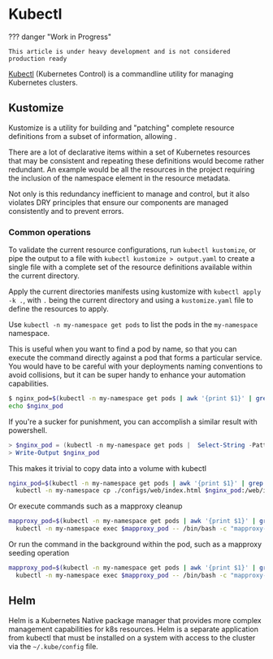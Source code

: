 # Kubectl

??? danger "Work in Progress"

    This article is under heavy development and is not considered production ready

[Kubectl](https://kubernetes.io/docs/reference/kubectl/kubectl/) (Kubernetes Control) is a commandline utility for managing Kubernetes clusters.

## Kustomize

Kustomize is a utility for building and "patching" complete resource definitions from a subset of information, allowing .

There are a lot of declarative items within a set of Kubernetes resources that may be consistent and repeating these definitions would become rather redundant. An example would be all the resources in the project requiring the inclusion of the namespace element in the resource metadata.

Not only is this redundancy inefficient to manage and control, but it also violates DRY principles that ensure our components are managed consistently and to prevent errors.

### Common operations

To validate the current resource configurations, run `kubectl kustomize`, or pipe the output to a file with `kubectl kustomize > output.yaml` to create a single file with a complete set of the resource definitions available within the current directory.

Apply the current directories manifests using kustomize with `kubectl apply -k .`, with `.` being the current directory and using a `kustomize.yaml` file to define the resources to apply.

Use `kubectl -n my-namespace get pods` to list the pods in the `my-namespace` namespace.

This is useful when you want to find a pod by name, so that you can execute the command directly against a pod that forms a particular service. You would have to be careful with your deployments naming conventions to avoid collisions, but it can be super handy to enhance your automation capabilities.

```bash
$ nginx_pod=$(kubectl -n my-namespace get pods | awk '{print $1}' | grep -m 1 -e "nginx") && \
echo $nginx_pod
```

If you're a sucker for punishment, you can accomplish a similar result with powershell.

```powershell
> $nginx_pod = (kubectl -n my-namespace get pods |  Select-String -Pattern "nginx" -SimpleMatch | select -first 1 | %{ ($_ -split "\s+")[0]})
> Write-Output $nginx_pod
```

This makes it trivial to copy data into a volume with kubectl

```bash
nginx_pod=$(kubectl -n my-namespace get pods | awk '{print $1}' | grep -m 1 -e "nginx") && \
  kubectl -n my-namespace cp ./configs/web/index.html $nginx_pod:/web/index.html
```

Or execute commands such as a mapproxy cleanup

```bash
mapproxy_pod=$(kubectl -n my-namespace get pods | awk '{print $1}' | grep -m 1 -e "mapproxy") && \
  kubectl -n my-namespace exec $mapproxy_pod -- /bin/bash -c "mapproxy-seed -s /mapproxy/seed.yaml -f /mapproxy/mapproxy.yaml -c 4 --cleanup=remove_complete_levels"
```

Or run the command in the background within the pod, such as a mapproxy seeding operation

```bash
mapproxy_pod=$(kubectl -n my-namespace get pods | awk '{print $1}' | grep -m 1 -e "mapproxy") && \
  kubectl -n my-namespace exec $mapproxy_pod -- /bin/bash -c "mapproxy-seed -s /mapproxy/seed.yaml -f /mapproxy/mapproxy.yaml -c 4 > /dev/null 2> /dev/null &"
```

## Helm

Helm is a Kubernetes Native package manager that provides more complex management capabilities for k8s resources. Helm is a separate application from kubectl that must be installed on a system with access to the cluster via the `~/.kube/config` file.

